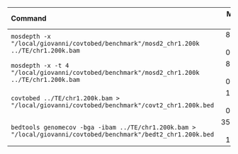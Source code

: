 | Command | Mean [s] | Min [s] | Max [s] | Relative |
|:---|---:|---:|---:|---:|
| `mosdepth -x "/local/giovanni/covtobed/benchmark"/mosd2_chr1.200k ../TE/chr1.200k.bam` | 8.477 ± 0.469 | 8.013 | 9.187 | 8.08 ± 0.59 |
| `mosdepth -x -t 4 "/local/giovanni/covtobed/benchmark"/mosd2_chr1.200k ../TE/chr1.200k.bam` | 8.263 ± 0.257 | 7.966 | 8.614 | 7.88 ± 0.45 |
| `covtobed ../TE/chr1.200k.bam > "/local/giovanni/covtobed/benchmark"/covt2_chr1.200k.bed` | 1.049 ± 0.051 | 0.987 | 1.114 | 1.00 |
| `bedtools genomecov -bga -ibam ../TE/chr1.200k.bam > "/local/giovanni/covtobed/benchmark"/bedt2_chr1.200k.bed` | 35.882 ± 1.230 | 34.409 | 37.515 | 34.21 ± 2.02 |
